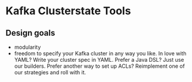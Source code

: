 # Kafka Clusterstate Tools

## Design goals
* modularity
* freedom to specify your Kafka cluster in any way you like. In love with YAML? Write your 
cluster spec in YAML. Prefer a Java DSL? Just use our builders. Prefer another way to set up
ACLs? Reimplement one of our strategies and roll with it.

